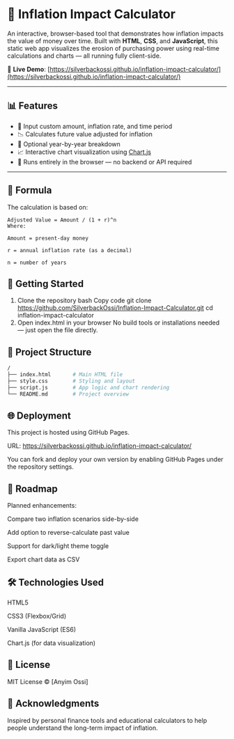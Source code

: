 # 💸 Inflation Impact Calculator

An interactive, browser-based tool that demonstrates how inflation impacts the value of money over time. Built with **HTML**, **CSS**, and **JavaScript**, this static web app visualizes the erosion of purchasing power using real-time calculations and charts — all running fully client-side.

🔗 **Live Demo**: [https://silverbackossi.github.io/inflation-impact-calculator/](https://silverbackossi.github.io/inflation-impact-calculator/)

---

## 📊 Features

- 🔢 Input custom amount, inflation rate, and time period
- 📉 Calculates future value adjusted for inflation
- 📆 Optional year-by-year breakdown
- 📈 Interactive chart visualization using [Chart.js](https://www.chartjs.org/)
- 💾 Runs entirely in the browser — no backend or API required

---

## 🧮 Formula

The calculation is based on:

```text
Adjusted Value = Amount / (1 + r)^n
Where:

Amount = present-day money

r = annual inflation rate (as a decimal)

n = number of years
```

## 🚀 Getting Started
1. Clone the repository
bash
Copy code
git clone https://github.com/SilverbackOssi/Inflation-Impact-Calculator.git
cd inflation-impact-calculator
2. Open index.html in your browser
No build tools or installations needed — just open the file directly.

## 📁 Project Structure
```bash
/
├── index.html       # Main HTML file
├── style.css        # Styling and layout
├── script.js        # App logic and chart rendering
└── README.md        # Project overview
```
## 🌐 Deployment
This project is hosted using GitHub Pages.

URL: https://silverbackossi.github.io/inflation-impact-calculator/

You can fork and deploy your own version by enabling GitHub Pages under the repository settings.

## 📌 Roadmap
Planned enhancements:

 Compare two inflation scenarios side-by-side

 Add option to reverse-calculate past value

 Support for dark/light theme toggle

 Export chart data as CSV

## 🛠 Technologies Used
HTML5

CSS3 (Flexbox/Grid)

Vanilla JavaScript (ES6)

Chart.js (for data visualization)

## 📄 License
MIT License © [Anyim Ossi]

## 🙌 Acknowledgments
Inspired by personal finance tools and educational calculators to help people understand the long-term impact of inflation.
